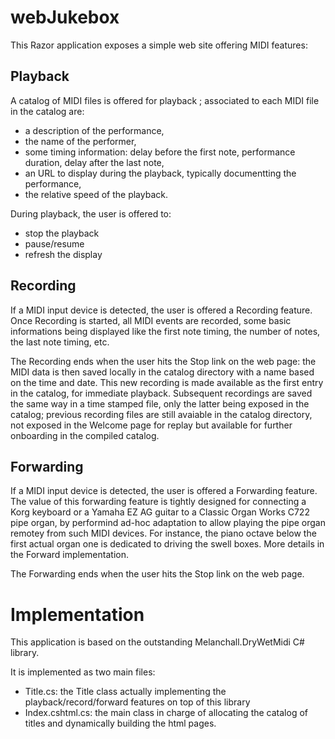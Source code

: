 # webJukebox
This Razor application exposes a simple web site offering MIDI features:
## Playback
A catalog of MIDI files is offered for playback ; associated to each MIDI file in the catalog are:
- a description of the performance,
- the name of the performer,
- some timing information: delay before the first note, performance duration, delay after the last note,
- an URL to display during the playback, typically documentting the performance,
- the relative speed of the playback.  

During playback, the user is offered to:
- stop the playback
- pause/resume
- refresh the display

## Recording
If a MIDI input device is detected, the user is offered a Recording feature. 
Once Recording is started, all MIDI events are recorded, some basic informations being displayed like the first note timing, the number of notes, the last note timing, etc.

The Recording ends when the user hits the Stop link on the web page: the MIDI data is then saved locally in the catalog directory with a name based on the time and date.
This new recording is made available as the first entry in the catalog, for immediate playback.
Subsequent recordings are saved the same way in a time stamped file, only the latter being exposed in the catalog; previous
recording files are still avaiable in the catalog directory, not exposed in the Welcome page for replay but available for further onboarding in the compiled catalog.

## Forwarding
If a MIDI input device is detected, the user is offered a Forwarding feature. 
The value of this forwarding feature is tightly designed for connecting a Korg keyboard or a Yamaha EZ AG guitar to a Classic Organ Works C722 pipe organ, 
by performind ad-hoc adaptation to allow playing the pipe organ remotey from such MIDI devices. For instance, the piano octave below the first actual organ one is 
dedicated to driving the swell boxes. More details in the Forward implementation.

The Forwarding ends when the user hits the Stop link on the web page.

# Implementation
This application is based on the outstanding Melanchall.DryWetMidi C# library.

It is implemented as two main files:
- Title.cs: the Title class actually implementing the playback/record/forward features on top of this library
- Index.cshtml.cs: the main class in charge of allocating the catalog of titles and dynamically building the html pages.
